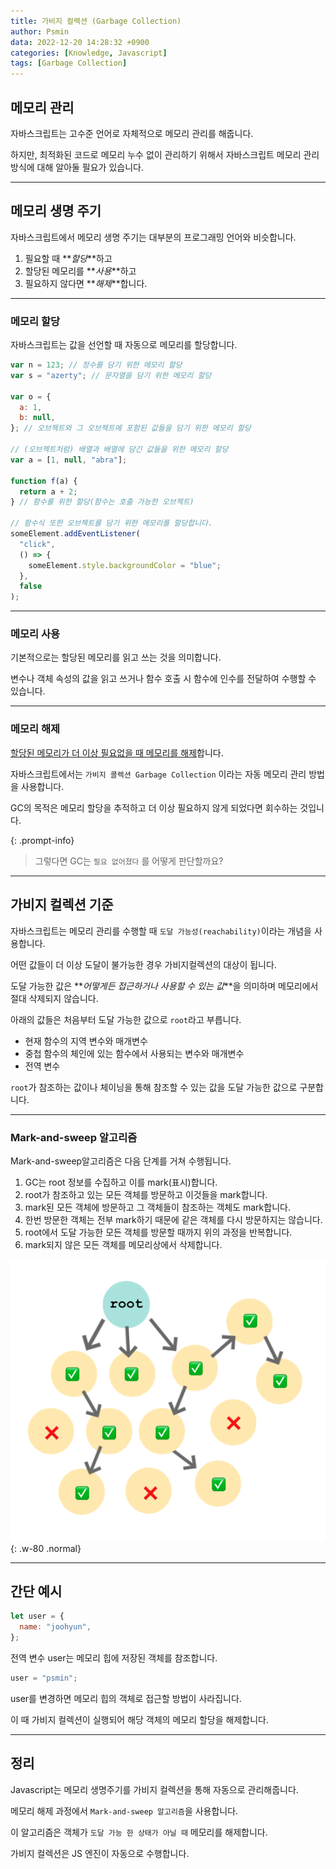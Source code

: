 ```yaml
---
title: 가비지 컬렉션 (Garbage Collection)
author: Psmin
data: 2022-12-20 14:28:32 +0900
categories: [Knowledge, Javascript]
tags: [Garbage Collection]
---
```


## 메모리 관리

자바스크립트는 고수준 언어로 자체적으로 메모리 관리를 해줍니다.

하지만, 최적화된 코드로 메모리 누수 없이 관리하기 위해서 자바스크립트 메모리 관리 방식에 대해 알아둘 필요가 있습니다.

---

## 메모리 생명 주기

자바스크립트에서 메모리 생명 주기는 대부분의 프로그래밍 언어와 비슷합니다.

1. 필요할 때 **_할당_**하고
2. 할당된 메모리를 **_사용_**하고
3. 필요하지 않다면 **_해제_**합니다.

---

### 메모리 할당

자바스크립트는 값을 선언할 때 자동으로 메모리를 할당합니다.

```js
var n = 123; // 정수를 담기 위한 메모리 할당
var s = "azerty"; // 문자열을 담기 위한 메모리 할당

var o = {
  a: 1,
  b: null,
}; // 오브젝트와 그 오브젝트에 포함된 값들을 담기 위한 메모리 할당

// (오브젝트처럼) 배열과 배열에 담긴 값들을 위한 메모리 할당
var a = [1, null, "abra"];

function f(a) {
  return a + 2;
} // 함수를 위한 할당(함수는 호출 가능한 오브젝트)

// 함수식 또한 오브젝트를 담기 위한 메모리를 할당합니다.
someElement.addEventListener(
  "click",
  () => {
    someElement.style.backgroundColor = "blue";
  },
  false
);
```

---

### 메모리 사용

기본적으로는 할당된 메모리를 읽고 쓰는 것을 의미합니다.

변수나 객체 속성의 값을 읽고 쓰거나 함수 호출 시 함수에 인수를 전달하여 수행할 수 있습니다.

---

### 메모리 해제

<u>할당된 메모리가 더 이상 필요없을 때 메모리를 해제</u>합니다.

자바스크립트에서는 `가비지 콜렉션 Garbage Collection` 이라는 자동 메모리 관리 방법을 사용합니다.

GC의 목적은 메모리 할당을 추적하고 더 이상 필요하지 않게 되었다면 회수하는 것입니다.

{: .prompt-info}

> 그렇다면 GC는 `필요 없어졌다` 를 어떻게 판단할까요?

---

## 가비지 컬렉션 기준

자바스크립트는 메모리 관리를 수행할 때 `도달 가능성(reachability)`이라는 개념을 사용합니다.

어떤 값들이 더 이상 도달이 불가능한 경우 가비지컬렉션의 대상이 됩니다.

도달 가능한 값은 **_어떻게든 접근하거나 사용할 수 있는 값_**을 의미하며 메모리에서 절대 삭제되지 않습니다.

아래의 값들은 처음부터 도달 가능한 값으로 `root`라고 부릅니다.

- 현재 함수의 지역 변수와 매개변수
- 중첩 함수의 체인에 있는 함수에서 사용되는 변수와 매개변수
- 전역 변수

`root`가 참조하는 값이나 체이닝을 통해 참조할 수 있는 값을 도달 가능한 값으로 구분합니다.

---

### Mark-and-sweep 알고리즘

Mark-and-sweep알고리즘은 다음 단계를 거쳐 수행됩니다.

1. GC는 root 정보를 수집하고 이를 mark(표시)합니다.
2. root가 참조하고 있는 모든 객체를 방문하고 이것들을 mark합니다.
3. mark된 모든 객체에 방문하고 그 객체들이 참조하는 객체도 mark합니다.
4. 한번 방문한 객체는 전부 mark하기 때문에 같은 객체를 다시 방문하지는 않습니다.
5. root에서 도달 가능한 모든 객체를 방문할 때까지 위의 과정을 반복합니다.
6. mark되지 않은 모든 객체를 메모리상에서 삭제합니다.

![mark-and-sweep](/assets/img/mark-and-sweep.png){: .w-80 .normal}

---

## 간단 예시

```js
let user = {
  name: "joohyun",
};
```

전역 변수 user는 메모리 힙에 저장된 객체를 참조합니다.

```js
user = "psmin";
```

user를 변경하면 메모리 힙의 객체로 접근할 방법이 사라집니다.

이 때 가비지 컬렉션이 실행되어 해당 객체의 메모리 할당을 해제합니다.

---

## 정리

Javascript는 메모리 생명주기를 가비지 컬렉션을 통해 자동으로 관리해줍니다.

메모리 해제 과정에서 `Mark-and-sweep 알고리즘`을 사용합니다.

이 알고리즘은 객체가 `도달 가능 한 상태가 아닐 때` 메모리를 해제합니다.

가비지 컬렉션은 JS 엔진이 자동으로 수행합니다.
